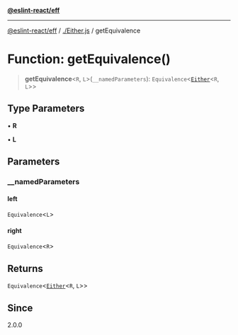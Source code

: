 [**@eslint-react/eff**](../../README.md)

***

[@eslint-react/eff](../../README.md) / [./Either.js](../README.md) / getEquivalence

# Function: getEquivalence()

> **getEquivalence**\<`R`, `L`\>(`__namedParameters`): `Equivalence`\<[`Either`](../type-aliases/Either.md)\<`R`, `L`\>\>

## Type Parameters

• **R**

• **L**

## Parameters

### \_\_namedParameters

#### left

`Equivalence`\<`L`\>

#### right

`Equivalence`\<`R`\>

## Returns

`Equivalence`\<[`Either`](../type-aliases/Either.md)\<`R`, `L`\>\>

## Since

2.0.0
